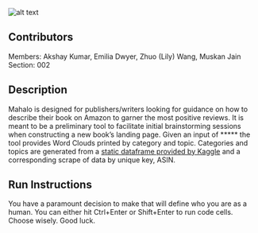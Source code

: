 ![alt text](https://static1.squarespace.com/static/565d55a7e4b0924c37da3b36/565f1f3fe4b02e4017e2c55a/565f20fce4b0db530927e504/1449075077804/logo_mahalo2rgb.jpg?format=110w)
## Contributors
Members: Akshay Kumar, Emilia Dwyer, Zhuo (Lily) Wang, Muskan Jain
<br />Section: 002
## Description
Mahalo is designed for publishers/writers looking for guidance on how to describe their book on Amazon to garner the most positive reviews. It is meant to be a preliminary tool to facilitate initial brainstorming sessions when constructing a new book’s landing page. Given an input of ***** the tool provides Word Clouds printed by category and topic. Categories and topics are generated from a [static dataframe provided by Kaggle](https://www.kaggle.com/ucffool/amazon-sales-rank-data-for-print-and-kindle-books) and a corresponding scrape of data by unique key,  ASIN.
## Run Instructions
You have a paramount decision to make that will define who you are as a human. You can either hit Ctrl+Enter or Shift+Enter to run code cells. Choose wisely. Good luck.
